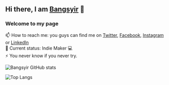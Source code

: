 ## Hi there, I am [Bangsyir](https://bangsyir.vercel.app) 👋
### Welcome to my page

<!--
**bangsyir/bangsyir** is a ✨ _special_ ✨ repository because its `README.md` (this file) appears on your GitHub profile.

Here are some ideas to get you started: -->
 
 📫 How to reach me: you guys can find me on [Twitter](https://twitter.com/bangsyirr), [Facebook](https://facebook.com/abcdefghijklmnopkrstuvwxyz1234567890/), [Instagram](https://instagram.com/teahaliasuam) or [LinkedIn](https://www.linkedin.com/in/syirra-fitrah-763672193/) <br>
 🤖 Current status: Indie Maker 💻 <br>
 ⚡ You never know if you never try.

![Bangsyir GitHub stats](https://github-readme-stats.vercel.app/api?username=bangsyir&show_icons=true&theme=merko)

![Top Langs](https://github-readme-stats.vercel.app/api/top-langs/?username=bangsyir&&hide=php,blade,ejs,vue&layout=compact&theme=merko)
